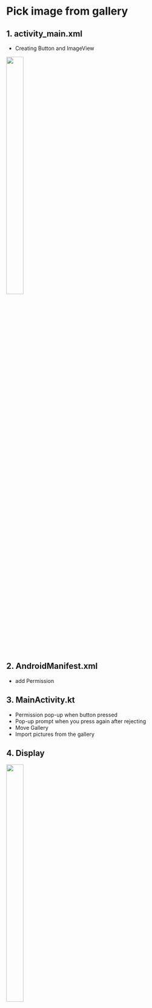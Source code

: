 # Pick image from gallery

## 1. activity_main.xml
- Creating Button and ImageView  
<img src="https://user-images.githubusercontent.com/72978589/184101314-790426ee-11ba-41ec-bd70-65686ae94766.jpg" width="30%" height="40%">    

## 2. AndroidManifest.xml  
- add Permission  
## 3. MainActivity.kt  
- Permission pop-up when button pressed
- Pop-up prompt when you press again after rejecting
- Move Gallery
- Import pictures from the gallery

## 4. Display
<img src="https://user-images.githubusercontent.com/72978589/184310243-02123c00-e70c-4f7e-82c7-6158eee5cb80.gif" width="30%" height="40%">    
